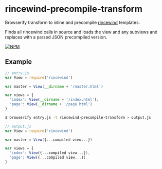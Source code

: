 rincewind-precompile-transform
===

Browserify transform to inline and precompile [rincewind](https://github.com/mmckegg/rincewind) templates.

Finds all rincewind calls in source and loads the view and any subviews and replaces with a parsed JSON precompiled version.

[![NPM](https://nodei.co/npm/rincewind-precompile-transform.png?compact=true)](https://nodei.co/npm/rincewind-precompile-transform/)

## Example

```js
// entry.js
var View = require('rincewind')

var master = View(__dirname + '/master.html')

var views = {
  'index': View(__dirname + '/index.html'),
  'page': View(__dirname + '/page.html')
}
```

```bash
$ browserify entry.js -t rincewind-precompile-transform > output.js
```

```js
// output.js
var View = require('rincewind')

var master = View({...compiled view...})

var views = {
  'index': View({...compiled view...}),
  'page': View({...compiled view...})
}
```